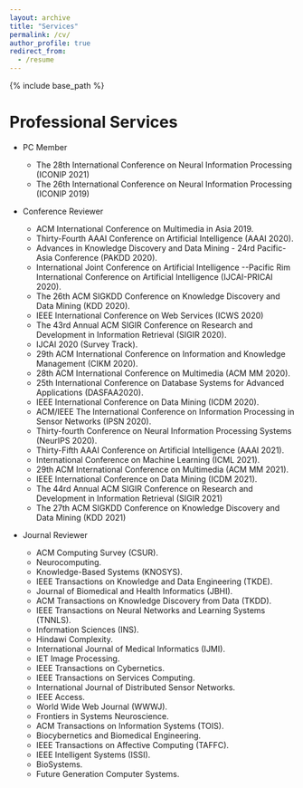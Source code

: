 ```yaml
---
layout: archive
title: "Services"
permalink: /cv/
author_profile: true
redirect_from:
  - /resume
---
```


{% include base_path %}

Professional Services
======
* PC Member
  * The 28th International Conference on Neural Information Processing (ICONIP 2021)
  * The 26th International Conference on Neural Information Processing (ICONIP 2019)

* Conference Reviewer
  * ACM International Conference on Multimedia in Asia 2019.
  * Thirty-Fourth AAAI Conference on Artificial Intelligence (AAAI 2020).
  * Advances in Knowledge Discovery and Data Mining - 24rd Pacific-Asia Conference (PAKDD 2020).
  * International Joint Conference on Artificial Intelligence --Pacific Rim International Conference on Artificial Intelligence (IJCAI-PRICAI 2020).
  * The 26th ACM SIGKDD Conference on Knowledge Discovery and Data Mining (KDD 2020).
  * IEEE International Conference on Web Services (ICWS 2020)
  * The 43rd Annual ACM SIGIR Conference on Research and Development in Information Retrieval (SIGIR 2020).
  * IJCAI 2020 (Survey Track).
  * 29th ACM International Conference on Information and Knowledge Management (CIKM 2020).
  * 28th ACM International Conference on Multimedia (ACM MM 2020).
  * 25th International Conference on Database Systems for Advanced Applications (DASFAA2020).
  * IEEE International Conference on Data Mining (ICDM 2020).
  * ACM/IEEE The International Conference on Information Processing in Sensor Networks (IPSN 2020).
  * Thirty-fourth Conference on Neural Information Processing Systems (NeurIPS 2020).
  * Thirty-Fifth AAAI Conference on Artificial Intelligence (AAAI 2021).
  * International Conference on Machine Learning (ICML 2021).
  * 29th ACM International Conference on Multimedia (ACM MM 2021).
  * IEEE International Conference on Data Mining (ICDM 2021).
  * The 44rd Annual ACM SIGIR Conference on Research and Development in Information Retrieval (SIGIR 2021)
  * The 27th ACM SIGKDD Conference on Knowledge Discovery and Data Mining (KDD 2021)

* Journal Reviewer
  * ACM Computing Survey (CSUR).
  * Neurocomputing.
  * Knowledge-Based Systems (KNOSYS).
  * IEEE Transactions on Knowledge and Data Engineering (TKDE).
  * Journal of Biomedical and Health Informatics (JBHI).
  * ACM Transactions on Knowledge Discovery from Data (TKDD).
  * IEEE Transactions on Neural Networks and Learning Systems (TNNLS).
  * Information Sciences (INS).
  * Hindawi Complexity.
  * International Journal of Medical Informatics (IJMI).
  * IET Image Processing.
  * IEEE Transactions on Cybernetics.
  * IEEE Transactions on Services Computing.
  * International Journal of Distributed Sensor Networks.
  * IEEE Access.
  * World Wide Web Journal (WWWJ).
  * Frontiers in Systems Neuroscience.
  * ACM Transactions on Information Systems (TOIS).
  * Biocybernetics and Biomedical Engineering.
  * IEEE Transactions on Affective Computing (TAFFC).
  * IEEE Intelligent Systems (ISSI).
  * BioSystems.
  * Future Generation Computer Systems.
  

